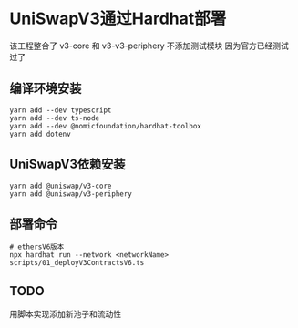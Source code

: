 # UniSwapV3通过Hardhat部署
该工程整合了 v3-core 和 v3-v3-periphery
不添加测试模块 因为官方已经测试过了
## 编译环境安装
```shell
yarn add --dev typescript
yarn add --dev ts-node
yarn add --dev @nomicfoundation/hardhat-toolbox 
yarn add dotenv
```
## UniSwapV3依赖安装
```shell
yarn add @uniswap/v3-core
yarn add @uniswap/v3-periphery
```
## 部署命令
```shell
# ethersV6版本
npx hardhat run --network <networkName> scripts/01_deployV3ContractsV6.ts
```
## TODO
用脚本实现添加新池子和流动性